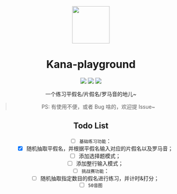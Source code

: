 <!--
 * @Author: luhaifeng666 youzui@hotmail.com
 * @Date: 2023-02-20 21:13:47
 * @LastEditors: luhaifeng666
 * @LastEditTime: 2023-02-24 11:27:59
 * @Description: 
-->

<div align="center">
  <img width=100 src="https://user-images.githubusercontent.com/9375823/221082826-3d3956df-d400-4cc6-a884-e5129418242c.png" />
<div>

<h1 align="center">Kana-playground</h1>

<p align="center">
  <img src="https://img.shields.io/badge/vue-%5E3.2.45-green" />
  <img src="https://img.shields.io/badge/vite-%5E4.0.0-green" />
  <img src="https://img.shields.io/badge/windicss-%5E3.5.6-blue" />
</p>

<p align="center">一个练习平假名/片假名/罗马音的地儿~</p>

> PS: 有使用不便，或者 Bug 啥的，欢迎提 Issue~

## Todo List

- [ ] `基础练习功能`：
  - [x] 随机抽取平假名，并根据平假名输入对应的片假名以及罗马音；
  - [ ] 添加选择题模式；
  - [ ] 添加整行输入模式；
- [ ] `挑战赛功能`：
  - [ ] 随机抽取指定数目的假名进行练习，并计时&打分；
- [ ] `50音图`

